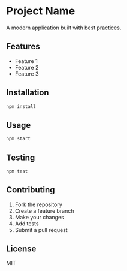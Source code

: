 # Project Name

A modern application built with best practices.

## Features

- Feature 1
- Feature 2
- Feature 3

## Installation

```bash
npm install
```

## Usage

```bash
npm start
```

## Testing

```bash
npm test
```

## Contributing

1. Fork the repository
2. Create a feature branch
3. Make your changes
4. Add tests
5. Submit a pull request

## License

MIT
